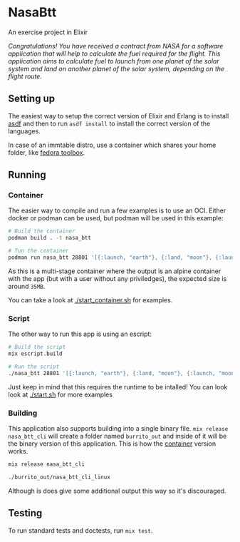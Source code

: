 # NasaBtt

An exercise project in Elixir

*Congratulations! You have received a contract from NASA for a software application that will help to calculate the fuel required for the flight. This application aims to calculate fuel to launch from one planet of the solar system and land on another planet of the solar system, depending on the flight route.*


## Setting up

The easiest way to setup the correct version of Elixir and Erlang is to install [asdf](https://asdf-vm.com/) and then to run `asdf install` to install the correct version of the languages.

In case of an immtable distro, use a container which shares your home folder, like [fedora toolbox](https://github.com/containers/toolbox).

## Running

### Container

The easier way to compile and run a few examples is to use an OCI. Either docker or podman can be used, but podman will be used in this example:

```bash
# Build the container
podman build . -t nasa_btt

# Tun the container
podman run nasa_btt 28801 '[{:launch, "earth"}, {:land, "moon"}, {:launch, "moon"}, {:land, "earth"}]'
```

As this is a multi-stage container where the output is an alpine container with the app (but with a user without any priviledges), the expected size is around `35MB`.

You can take a look at [./start_container.sh](./start_container.sh) for examples.

### Script

The other way to run this app is using an escript:

```bash
# Build the script
mix escript.build

# Run the script
./nasa_btt 28801 '[{:launch, "earth"}, {:land, "moon"}, {:launch, "moon"}, {:land, "earth"}]'
```

Just keep in mind that this requires the runtime to be intalled! You can look look at [./start.sh](./start.sh) for more examples

### Building

This application also supports building into a single binary file. `mix release nasa_btt_cli` will create a folder named `burrito_out` and inside of it will be the binary version of this application. This is how the [container](#container) version works.

```bash
mix release nasa_btt_cli

./burrito_out/nasa_btt_cli_linux
```

Although is does give some additional output this way so it's discouraged.

## Testing

To run standard tests and doctests, run `mix test`.
